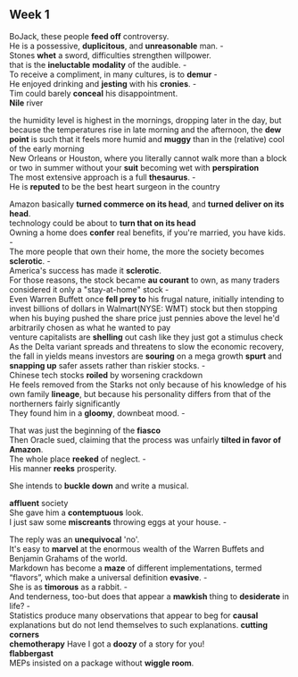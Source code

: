 
## Week 1 

BoJack, these people **feed off** controversy.  
He is a possessive, **duplicitous**, and **unreasonable** man. -  
Stones **whet** a sword, difficulties strengthen willpower.  
that is the **ineluctable** **modality** of the audible. -   
To receive a compliment, in many cultures, is to **demur** -  
He enjoyed drinking and **jesting** with his **cronies**. -  
Tim could barely **conceal** his disappointment.  
**Nile** river  

the humidity level is highest in the mornings, dropping later in the day, but because the temperatures rise in late morning and the afternoon, the **dew point** is such that it feels more humid and **muggy** than in the (relative) cool of the early morning  
New Orleans or Houston, where you literally cannot walk more than a block or two in summer without your **suit** becoming wet with **perspiration**  
The most extensive approach is a full **thesaurus**. -   
He is **reputed** to be the best heart surgeon in the country  

Amazon basically **turned commerce on its head**, and **turned deliver on its head**.  
technology could be about to **turn that on its head**    
Owning a home does **confer** real benefits, if you're married, you have kids. -  
The more people that own their home, the more the society becomes **sclerotic**. -  
America's success has made it **sclerotic**.  
For those reasons, the stock became **au courant** to own, as many traders considered it only a "stay-at-home" stock -  
Even Warren Buffett once **fell prey to** his frugal nature, initially intending to invest billions of dollars in Walmart(NYSE: WMT) stock but then stopping when his buying pushed the share price just pennies above the level he'd arbitrarily chosen as what he wanted to pay  
venture capitalists are **shelling** out cash like they just got a stimulus check  
As the Delta variant spreads and threatens to slow the economic recovery, the fall in yields means investors are **souring** on a mega growth **spurt** and **snapping up** safer assets rather than riskier stocks. -  
Chinese tech stocks **roiled** by worsening crackdown  
He feels removed from the Starks not only because of his knowledge of his own family **lineage**, but because his personality differs from that of the northerners fairly significantly  
They found him in a **gloomy**, downbeat mood. -  

That was just the beginning of the **fiasco**  
Then Oracle sued, claiming that the process was unfairly **tilted in favor of Amazon**.   
The whole place **reeked** of neglect. -  
His manner **reeks** prosperity.  

She intends to **buckle down** and write a musical.   

**affluent** society  
She gave him a **contemptuous** look.  
I just saw some **miscreants** throwing eggs at your house. -  

The reply was an **unequivocal** 'no'.  
It's easy to **marvel** at the enormous wealth of the Warren Buffets and Benjamin Grahams of the world.  
Markdown has become a **maze** of different implementations, termed “flavors”, which make a universal definition **evasive**. -  
She is as **timorous** as a rabbit. -  
And tenderness, too-but does that appear a **mawkish** thing to **desiderate** in life? -  
Statistics produce many observations that appear to beg for **causal** explanations but do not lend themselves to such explanations.
**cutting corners**  
**chemotherapy**
Have I got a **doozy** of a story for you!  
**flabbergast**  
MEPs insisted on a package without **wiggle room**. 


